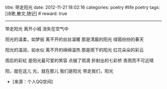 title: 带走阳光
date: 2012-11-21 18:02:16
categories: poetry #life poetry
tags: [诗歌,散文,随记]  # <!--more-->
reward: true

---


带走阳光
离开小城
消失在空气中

<!--more-->

阳光的温柔，如梦般
离不开的丝丝温暖
那是清晨的阳光
绿茵纷纷的春天


阳光的温润，如水似
离不开的绵绵温热
那是雨下的阳光
红花朵朵的彩云

雨后的彩虹
是阳光最可爱的笑容
点缀了雨滴
折射出的七彩桥
青雨而不可近晴

阳，就在这儿
光，就在那儿
我们是阳光
带走我们，阳光


- [来源：个人QQ空间]